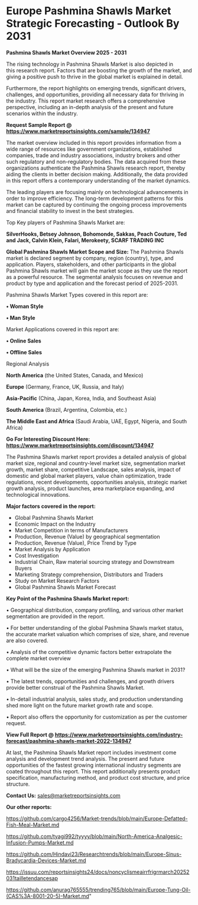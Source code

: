  # Europe Pashmina Shawls Market Strategic Forecasting - Outlook By 2031

<Strong> Pashmina Shawls Market Overview 2025 - 2031</strong>

The rising technology in Pashmina Shawls Market is also depicted in this research report. Factors that are boosting the growth of the market, and giving a positive push to thrive in the global market is explained in detail.

Furthermore, the report highlights on emerging trends, significant drivers, challenges, and opportunities, providing all necessary data for thriving in the industry. This report market research offers a comprehensive perspective, including an in-depth analysis of the present and future scenarios within the industry.

<strong>Request Sample Report @ <a href=https://www.marketreportsinsights.com/sample/134947>https://www.marketreportsinsights.com/sample/134947</a></strong>

The market overview included in this report provides information from a wide range of resources like government organizations, established companies, trade and industry associations, industry brokers and other such regulatory and non-regulatory bodies. The data acquired from these organizations authenticate the Pashmina Shawls research report, thereby aiding the clients in better decision making. Additionally, the data provided in this report offers a contemporary understanding of the market dynamics.

The leading players are focusing mainly on technological advancements in order to improve efficiency. The long-term development patterns for this market can be captured by continuing the ongoing process improvements and financial stability to invest in the best strategies.

Top Key players of Pashmina Shawls Market are:

<strong>SilverHooks, Betsey Johnson, Bohomonde, Sakkas, Peach Couture, Ted and Jack, Calvin Klein, Falari, Merokeety, SCARF TRADING INC</strong>

<strong><b>Global Pashmina Shawls Market Scope and Size:</b></strong>
The Pashmina Shawls market is declared segment by company, region (country), type, and application. Players, stakeholders, and other participants in the global Pashmina Shawls market will gain the market scope as they use the report as a powerful resource. The segmental analysis focuses on revenue and product by type and application and the forecast period of 2025-2031.

Pashmina Shawls Market Types covered in this report are:

<strong>• Woman Style

• Man Style</strong>

Market Applications covered in this report are:

<strong>• Online Sales

• Offline Sales</strong> 

Regional Analysis

<strong>North America</strong> (the United States, Canada, and Mexico)

<strong>Europe</strong> (Germany, France, UK, Russia, and Italy)

<strong>Asia-Pacific</strong> (China, Japan, Korea, India, and Southeast Asia)

<strong>South America</strong> (Brazil, Argentina, Colombia, etc.)

<strong>The Middle East and Africa</strong> (Saudi Arabia, UAE, Egypt, Nigeria, and South Africa)

<strong>Go For Interesting Discount Here: <a href=https://www.marketreportsinsights.com/discount/134947>https://www.marketreportsinsights.com/discount/134947</a></strong>

The Pashmina Shawls market report provides a detailed analysis of global market size, regional and country-level market size, segmentation market growth, market share, competitive Landscape, sales analysis, impact of domestic and global market players, value chain optimization, trade regulations, recent developments, opportunities analysis, strategic market growth analysis, product launches, area marketplace expanding, and technological innovations.

<strong><b>Major factors covered in the report:</b></strong>
<ul>
  <li>Global Pashmina Shawls Market </li>
  <li>Economic Impact on the Industry</li>
  <li>Market Competition in terms of Manufacturers</li>
  <li>Production, Revenue (Value) by geographical segmentation</li>
  <li>Production, Revenue (Value), Price Trend by Type</li>
  <li>Market Analysis by Application</li>
  <li>Cost Investigation</li>
  <li>Industrial Chain, Raw material sourcing strategy and Downstream Buyers</li>
  <li>Marketing Strategy comprehension, Distributors and Traders</li>
  <li>Study on Market Research Factors</li>
  <li>Global Pashmina Shawls Market Forecast</li>
</ul>

<strong><b>Key Point of the Pashmina Shawls Market report:</b></strong>

• Geographical distribution, company profiling, and various other market segmentation are provided in the report.

• For better understanding of the global Pashmina Shawls market status, the accurate market valuation which comprises of size, share, and revenue are also covered.

• Analysis of the competitive dynamic factors better extrapolate the complete market overview

• What will be the size of the emerging Pashmina Shawls market in 2031?

• The latest trends, opportunities and challenges, and growth drivers provide better construal of the Pashmina Shawls Market.

• In-detail industrial analysis, sales study, and production understanding shed more light on the future market growth rate and scope.

• Report also offers the opportunity for customization as per the customer request.

<strong><b>View Full Report @ <a href=https://www.marketreportsinsights.com/industry-forecast/pashmina-shawls-market-2022-134947>https://www.marketreportsinsights.com/industry-forecast/pashmina-shawls-market-2022-134947</a></b></strong>


At last, the Pashmina Shawls Market report includes investment come analysis and development trend analysis. The present and future opportunities of the fastest growing international industry segments are coated throughout this report. This report additionally presents product specification, manufacturing method, and product cost structure, and price structure.

<strong>Contact Us:</strong>
sales@marketreportsinsights.com

<strong>Our other reports:</strong>

<a href=https://github.com/cargo4256/Market-trends/blob/main/Europe-Defatted-Fish-Meal-Market.md>https://github.com/cargo4256/Market-trends/blob/main/Europe-Defatted-Fish-Meal-Market.md</a>

<a href=https://github.com/tyagi992/tyyyy/blob/main/North-America-Analgesic-Infusion-Pumps-Market.md>https://github.com/tyagi992/tyyyy/blob/main/North-America-Analgesic-Infusion-Pumps-Market.md</a>

<a href=https://github.com/Hindavi23/Researchtrends/blob/main/Europe-Sinus-Bradycardia-Devices-Market.md>https://github.com/Hindavi23/Researchtrends/blob/main/Europe-Sinus-Bradycardia-Devices-Market.md</a>

<a href=https://issuu.com/reportsinsights24/docs/noncyclismeairrfrigrmarch20252031tailletendancesap>https://issuu.com/reportsinsights24/docs/noncyclismeairrfrigrmarch20252031tailletendancesap</a>

<a href=https://github.com/anurag765555/trending765/blob/main/Europe-Tung-Oil-(CAS%3A-8001-20-5)-Market.md>https://github.com/anurag765555/trending765/blob/main/Europe-Tung-Oil-(CAS%3A-8001-20-5)-Market.md</a>"
